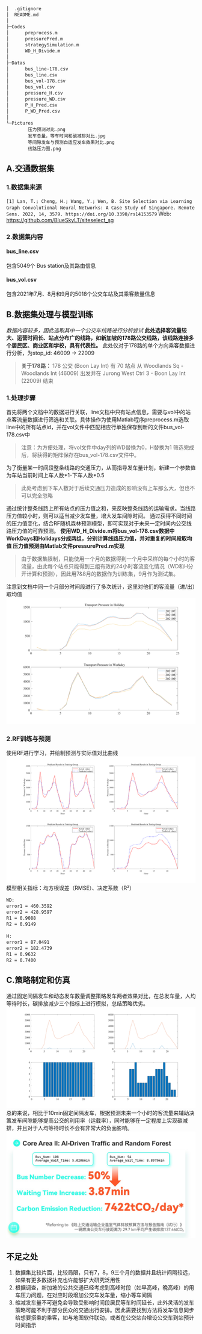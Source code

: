 ```
│  .gitignore
│  README.md
│
├─Codes
│      preprocess.m
│      pressurePred.m
│      strategySimulation.m
│      WD_H_Divide.m
│
├─Datas
│      bus_line-178.csv
│      bus_line.csv
│      bus_vol-178.csv
│      bus_vol.csv
│      pressure_H.csv
│      pressure_WD.csv
│      P_H_Pred.csv
│      P_WD_Pred.csv
│
└─Pictures
        压力预测对比.png
        发车总量，等车时间和碳减排对比.jpg
        等间隙发车与预测自适应发车效果对比.png
        线路压力图.png
```
## A.交通数据集
### 1.数据集来源
`[1] Lan, T.; Cheng, H.; Wang, Y.; Wen, B. Site Selection via Learning Graph Convolutional Neural Networks: A Case Study of Singapore. Remote Sens. 2022, 14, 3579. https://doi.org/10.3390/rs14153579`
Web: https://github.com/BlueSkyLT/siteselect_sg
### 2.数据集内容
#### bus_line.csv
包含5049个 Bus station及其路由信息
#### bus_vol.csv
包含2021年7月、8月和9月的5018个公交车站及其乘客数量信息

## B.数据集处理与模型训练
*数据内容较多，因此选取其中一个公交车线路进行分析尝试*
**此处选择客流量较大、运营时间长、站点分布广的线路，如新加坡的178路公交线路，该线路连接多个居民区、商业区和学校，具有代表性。**
此处仅对于178路的单个方向乘客数据进行分析，为stop_id: 46009 -> 22009
>**关于178路：** 178 公交 (Boon Lay Int) 有 70 站点 从 Woodlands Sq - Woodlands Int (46009) 出发并在 Jurong West Ctrl 3 - Boon Lay Int (22009) 结束
### 1.处理步骤
首先将两个文档中的数据进行关联，line文档中只有站点信息，需要与vol中的站点客流量数据进行筛选和关联。具体操作为使用Matlab程序preprocess.m选取line中的所有站点id，并在vol文件中匹配相应行单独保存到新的文件bus_vol-178.csv中
>注意：为方便处理，将vol文件中day列的WD替换为0，H替换为1
筛选完成后，将获得的矩阵保存在bus_vol-178.csv文件中。

为了衡量某一时间段整条线路的交通压力，从而指导发车量计划，新建一个参数值为车站当前时间上车人数\*1-下车人数\*0.5
>此处考虑到下车人数对于后续交通压力造成的影响没有上车那么大，但也不可以完全忽略

通过统计整条线路上所有站点的压力值之和，来反映整条线路的运输需求。当线路压力值较小时，则可以适当减少发车量，增大发车间隙时间。
通过获得不同时间的压力值变化，结合RF随机森林预测模型，即可实现对于未来一定时间内公交线路压力值的可靠预测。
**使用WD_H_Divide.m将bus_vol-178.csv数据中WorkDays和Holidays分成两组，分别计算线路压力值，并对重复的时间段取均值
压力值预测由Matlab文件pressurePred.m实现**
>由于数据集限制，只能使用一个月的数据得到一个月中采样的每个小时的客流量，由此每个站点只能得到三组有效的24小时客流变化情况（WD和H分开计算和预测），因此用7&8月的数据作为训练集，9月作为测试集。

注意到文档中同一个月部分时间段进行了多次统计，这里对他们的客流量（进/出）取均值
![WD和H分别绘制的压力图曲线，三段线](/Pictures/线路压力图.png)
### 2.RF训练与预测
使用RF进行学习，并绘制预测与实际值对比曲线
![WD和H分别进行学习，预测的对比曲线](/Pictures/压力预测对比.png)
模型相关指标：均方根误差（RMSE）、决定系数（R²）
```
WD:
error1 = 460.3592
error2 = 428.9597
R1 = 0.9088
R2 = 0.9149

H:
error1 = 87.0491
error2 = 182.4739
R1 = 0.9632
R2 = 0.7400
```
## C.策略制定和仿真
通过固定间隔发车和动态发车数量调整策略发车两者效果对比，在总发车量，人均等待时长，碳排放减少三个指标上进行模拟，总结策略优劣。
![不同发车方案效果对比](/Pictures/等间隙发车与预测自适应发车效果对比.png)
总的来说，相比于10min固定间隔发车，根据预测未来一个小时的客流量来辅助决策发车间隙能够提高公交的利用率（运载率），同时能够在一定程度上实现碳减排，并且对于人均等待时长不会有非常大的负面影响。
![发车总量，等车时间和碳减排对比](/Pictures/发车总量，等车时间和碳减排对比.jpg)

## 不足之处
1. 数据集比较片面，比较局限，只有7，8，9三个月的数据并且统计间隔较远，如果有更多数据补充也许能够扩大研究泛用性
2. 根据调查，新加坡的公共交通已经考虑到高峰时段（如早高峰，晚高峰）的用车压力问题，在对应时段增加公交车发车量，缩小等车间隔
3. 缩减发车量不可避免会导致受影响时间段居民等车时间延长，此外灵活的发车策略可能不利于部分民众的交通出行安排。因此需要找到方法将发车信息同步给想要搭乘的乘客，如与地图软件联动，或者在公交站台增设公交车到站预计时间指示